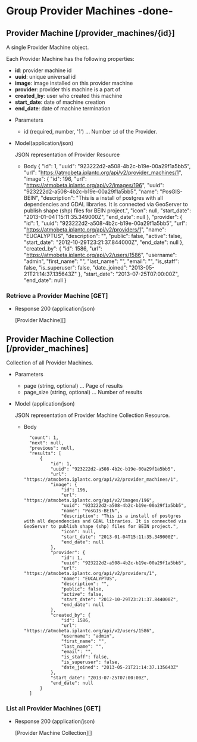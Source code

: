 # Group Provider Machines -done-
## Provider Machine [/provider_machines/{id}]
A single Provider Machine object.

Each Provider Machine has the following properties:

- **id**: provider machine id
- **uuid**: unique universal id
- **image**: image installed on this provider machine
- **provider**: provider this machine is a part of
- **created_by**: user who created this machine
- **start_date**: date of machine creation
- **end_date**: date of machine termination

+ Parameters
    + id (required, number, '1') ... Number `id` of the Provider.

+ Model(application/json)

    JSON representation of Provider Resource

    + Body
        {
            "id": 1,
            "uuid": "923222d2-a508-4b2c-b19e-00a29f1a5bb5",
            "url": "https://atmobeta.iplantc.org/api/v2/provider_machines/1",
            "image": {
                "id": 196,
                "url": "https://atmobeta.iplantc.org/api/v2/images/196",
                "uuid": "923222d2-a508-4b2c-b19e-00a29f1a5bb5",
                "name": "PosGIS-BEIN",
                "description": "This is a install of postgres with all dependencies and GDAL libraries. It is connected via GeoServer to publish shape (shp) files for BEIN project.",
                "icon": null,
                "start_date": "2013-01-04T15:11:35.349000Z",
                "end_date": null
            },
            "provider": {
                "id": 1,
                "uuid": "923222d2-a508-4b2c-b19e-00a29f1a5bb5",
                "url": "https://atmobeta.iplantc.org/api/v2/providers/1",
                "name": "EUCALYPTUS",
                "description": "",
                "public": false,
                "active": false,
                "start_date": "2012-10-29T23:21:37.844000Z",
                "end_date": null
            },
            "created_by": {
                "id": 1586,
                "url": "https://atmobeta.iplantc.org/api/v2/users/1586",
                "username": "admin",
                "first_name": "",
                "last_name": "",
                "email": "",
                "is_staff": false,
                "is_superuser": false,
                "date_joined": "2013-05-21T21:14:37.135643Z"
            },
            "start_date": "2013-07-25T07:00:00Z",
            "end_date": null
        }

### Retrieve a Provider Machine [GET]
+ Response 200 (application/json)

    [Provider Machine][]

## Provider Machine Collection [/provider_machines]
Collection of all Provider Machines.

+ Parameters
    + page (string, optional) ... Page of results
    + page_size (string, optional) ... Number of results

+ Model (application/json)

    JSON representation of Provider Machine Collection Resource.

    + Body

            "count": 1,
            "next": null,
            "previous": null,
            "results": [
                {
                    "id": 1,
                    "uuid": "923222d2-a508-4b2c-b19e-00a29f1a5bb5",
                    "url": "https://atmobeta.iplantc.org/api/v2/provider_machines/1",
                    "image": {
                        "id": 196,
                        "url": "https://atmobeta.iplantc.org/api/v2/images/196",
                        "uuid": "923222d2-a508-4b2c-b19e-00a29f1a5bb5",
                        "name": "PosGIS-BEIN",
                        "description": "This is a install of postgres with all dependencies and GDAL libraries. It is connected via GeoServer to publish shape (shp) files for BEIN project.",
                        "icon": null,
                        "start_date": "2013-01-04T15:11:35.349000Z",
                        "end_date": null
                    },
                    "provider": {
                        "id": 1,
                        "uuid": "923222d2-a508-4b2c-b19e-00a29f1a5bb5",
                        "url": "https://atmobeta.iplantc.org/api/v2/providers/1",
                        "name": "EUCALYPTUS",
                        "description": "",
                        "public": false,
                        "active": false,
                        "start_date": "2012-10-29T23:21:37.844000Z",
                        "end_date": null
                    },
                    "created_by": {
                        "id": 1586,
                        "url": "https://atmobeta.iplantc.org/api/v2/users/1586",
                        "username": "admin",
                        "first_name": "",
                        "last_name": "",
                        "email": "",
                        "is_staff": false,
                        "is_superuser": false,
                        "date_joined": "2013-05-21T21:14:37.135643Z"
                    },
                    "start_date": "2013-07-25T07:00:00Z",
                    "end_date": null
                }
            ]

### List all Provider Machines [GET]
+ Response 200 (application/json)

    [Provider Machine Collection][]
